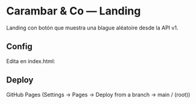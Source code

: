 # Carambar & Co — Landing
Landing con botón que muestra una blague aléatoire desde la API v1.

## Config
Edita en index.html:
<script>window.API_BASE="https://TU_URL_RENDER";</script>

## Deploy
GitHub Pages (Settings → Pages → Deploy from a branch → main / (root))
